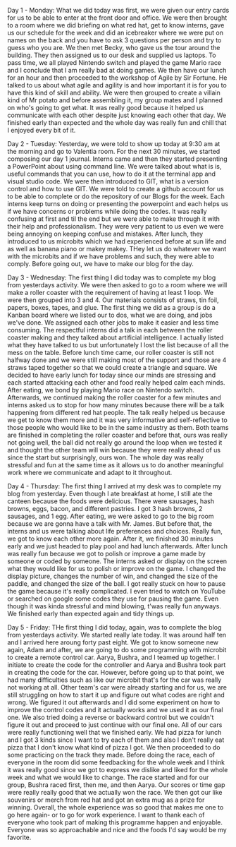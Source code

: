 Day 1 - Monday:
What we did today was first, we were given our entry cards for us to be able to enter at the front door and office. We were then brought to a room where we did briefing on what red hat, get to know interns, gave us our schedule for the week and did an icebreaker where we were put on names on the back and you have to ask 3 questions per person and try to guess who you are. We then met Becky, who gave us the tour around the building. They then assigned us to our desk and supplied us laptops. To pass time, we all played Nintendo switch and played the game Mario race and I conclude that I am really bad at doing games. We then have our lunch for an hour and then proceeded to the workshop of Agile by Sir Fortune. He talked to us about what agile and agility is and how important it is for you to have this kind of skill and ability. We were then grouped to create a villain kind of Mr potato and before assembling it, my group mates and I planned on who's going to get what. It was really good because it helped us communicate with each other despite just knowing each other that day. We finished early than expected and the whole day was really fun and chill that I enjoyed every bit of it.

Day 2 - Tuesday:
Yesterday, we were told to show up today at 9:30 am at the morning and go to Valentia room. For the next 30 minutes, we started composing our day 1 journal. Interns came and then they started presenting a PowerPoint about using command line. We were talked about what is is, useful commands that you can use, how to do it at the terminal app and visual studio code. We were then introduced to GIT, what is a version control and how to use GIT.  We were told to create a github account for us to be able to complete or do the repository of our Blogs for the week. Each interns keep turns on doing or presenting the powerpoint and each helps us if we have concerns or problems while doing the codes. It was really confusing at first and til the end but we were able to make through it with their help and professionalism. They were very patient to us even we were being annoying on keeping confuse and mistakes. After lunch, they introduced to us microbits which we had experienced before at sun life and as well as banana piano or makey makey. THey let us do whatever we want with the microbits and if we have problems and such, they were able to comply. Before going out, we have to make our blog for the day.

Day 3 - Wednesday:
The first thing I did today was to complete my blog from yesterdays activity. We were then asked to go to a room where we will make a roller coaster with the requirement of having at least 1 loop. We were then grouped into 3 and 4. Our materials consists of straws, tin foil, papers, boxes, tapes, and glue. The first thing we did as a group is do a Kanban board where we listed our to dos, what we are doing, and jobs we've done. We assigned each other jobs to make it easier and less time consuming. The respectful interns did a talk in each between the roller coaster making and they talked about artificial intelligence. I actually listed what they have talked to us but unfortunately I lost the list because of all the mess on the table. Before lunch time came, our roller coaster is still not halfway done and we were still making most of the support and those are 4 straws taped together so that we could create a triangle and square. We decided to have early lunch for today since our minds are stressing and each started attacking each other and food really helped calm each minds. After eating, we bond by playing Mario race on Nintendo switch. Afterwards, we continued making the roller coaster for a few minutes and interns asked us to stop for how many minutes because there will be a talk happening from different red hat people. The talk really helped us because we get to know them more and it was very informative and self-reflective to those people who would like to be in the same industry as them. Both teams are finished in completing the roller coaster and before that, ours was really not going well, the ball did not really go around the loop when we tested it and thought the other team will win because they were really ahead of us since the start but surprisingly, ours won. The whole day was really stressful and fun at the same time as it allows us to do another meaningful work where we communicate and adapt to it throughout.

Day 4 - Thursday:
The first thing I arrived at my desk was to complete my blog from yesterday. Even though I ate breakfast at home, I still ate the canteen because the foods were delicious. There were sausages, hash browns, eggs, bacon, and different pastries. I got 3 hash browns, 2 sausages, and 1 egg. After eating, we were asked to go to the big room because we are gonna have a talk with Mr. James. But before that, the interns and us were talking about life preferences and choices. Really fun, we got to know each other more again. After it, we finished 30 minutes early and we just headed to play pool and had lunch afterwards. After lunch was really fun because we got to polish or improve a game made by someone or coded by someone. The interns asked or display on the screen what they would like for us to polish or improve on the game. I changed the display picture, changes the number of win, and changed the size of the paddle, and changed the size of the ball. I got really stuck on how to pause the game because it's really complicated. I even tried to watch on YouTube or searched on google some codes they use for pausing the game. Even though it was kinda stressful and mind blowing, t'was really fun anyways. We finished early than expected again and tidy things up.

Day 5 - Friday:
THe first thing I did today, again, was to complete the blog from yesterdays activity. We started really late today. It was around half ten and I arrived here aroung forty past eight. We got to know someone new again, Adam and after, we are going to do some programming with microbit to create a remote control car. Aarya, Bushra, and I teamed up together. I initiate to create the code for the controller and Aarya and Bushra took part in creating the code for the car. However, before going up to that point, we had many difficulties such as like our microbit that's for the car was really not working at all. Other team's car were already starting and for us, we are still struggling on how to start it up and figure out what codes are right and wrong. We figured it out afterwards and I did some experiment on how to improve the control codes and it actually works and we used it as our final one. We also tried doing a reverse or backward control but we couldn't figure it out and proceed to just continue with our final one. All of our cars were really functioning well that we finished early. We had pizza for lunch and I got 3 kinds since I want to try each of them and also I don't really eat pizza that I don't know what kind of pizza I got. We then proceeded to do some practicing on the track they made. Before doing the race, each of everyone in the room did some feedbacking for the whole week and I think it was really good since we got to express we dislike and liked for the whole week and what we would like to change. The race started and for our group, Bushra raced first, then me, and then Aarya. Our scores or time gap were really really good that we actually won the race. We then got our like souvenirs or merch from red hat and got an extra mug as a prize for winning. Overall, the whole experience was so good that makes me one to go here again- or to go for work experience. I want to thank each of everyone who took part of making this programme happen and enjoyable. Everyone was so approachable and nice and the foods I'd say would be my favorite.
